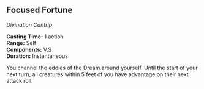 ## Focused Fortune
_Divination Cantrip_

**Casting Time:** 1 action  
**Range:** Self  
**Components:** V,S  
**Duration:** Instantaneous

You channel the eddies of the Dream around yourself. Until the start of your next turn, all creatures within 5 feet of you have advantage on their next attack roll.
